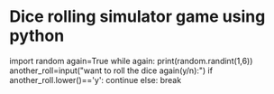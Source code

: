 # Dice rolling simulator game using python
import random
again=True
while again:
    print(random.randint(1,6))
    another_roll=input("want to roll the dice again(y/n):")
    if another_roll.lower()=='y':
        continue
    else:
        break
